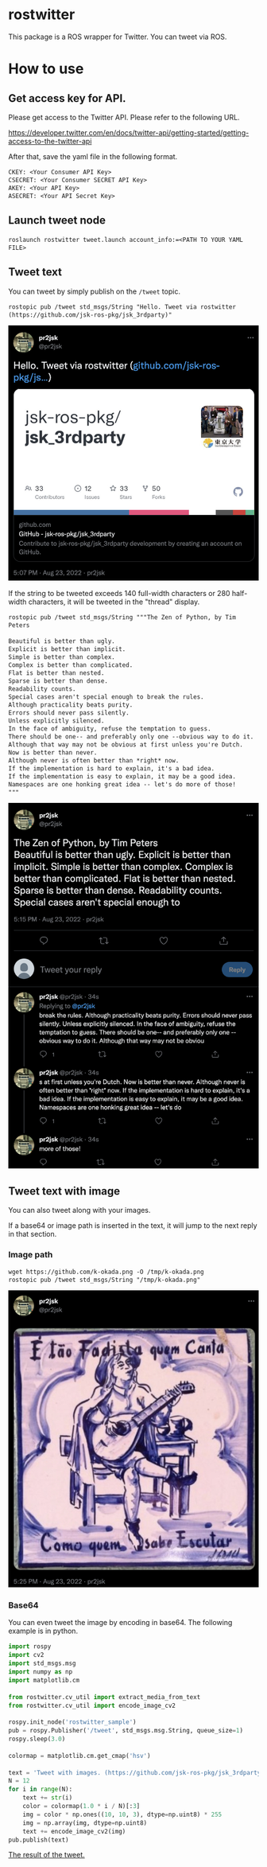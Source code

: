 # rostwitter

This package is a ROS wrapper for Twitter. You can tweet via ROS.

# How to use

## Get access key for API.

Please get access to the Twitter API. Please refer to the following URL.

https://developer.twitter.com/en/docs/twitter-api/getting-started/getting-access-to-the-twitter-api

After that, save the yaml file in the following format.

```
CKEY: <Your Consumer API Key>
CSECRET: <Your Consumer SECRET API Key>
AKEY: <Your API Key>
ASECRET: <Your API Secret Key>
```

## Launch tweet node

```
roslaunch rostwitter tweet.launch account_info:=<PATH TO YOUR YAML FILE>
```

## Tweet text

You can tweet by simply publish on the `/tweet` topic.

```
rostopic pub /tweet std_msgs/String "Hello. Tweet via rostwitter (https://github.com/jsk-ros-pkg/jsk_3rdparty)"
```

![](./doc/tweet-string.jpg)

If the string to be tweeted exceeds 140 full-width characters or 280 half-width characters, it will be tweeted in the "thread" display.

```
rostopic pub /tweet std_msgs/String """The Zen of Python, by Tim Peters

Beautiful is better than ugly.
Explicit is better than implicit.
Simple is better than complex.
Complex is better than complicated.
Flat is better than nested.
Sparse is better than dense.
Readability counts.
Special cases aren't special enough to break the rules.
Although practicality beats purity.
Errors should never pass silently.
Unless explicitly silenced.
In the face of ambiguity, refuse the temptation to guess.
There should be one-- and preferably only one --obvious way to do it.
Although that way may not be obvious at first unless you're Dutch.
Now is better than never.
Although never is often better than *right* now.
If the implementation is hard to explain, it's a bad idea.
If the implementation is easy to explain, it may be a good idea.
Namespaces are one honking great idea -- let's do more of those!
"""
```

![](./doc/tweet-string-thread.jpg)

## Tweet text with image

You can also tweet along with your images.

If a base64 or image path is inserted in the text, it will jump to the next reply in that section.

### Image path

```
wget https://github.com/k-okada.png -O /tmp/k-okada.png
rostopic pub /tweet std_msgs/String "/tmp/k-okada.png"
```

![](./doc/tweet-image-path.jpg)

### Base64

You can even tweet the image by encoding in base64. The following example is in python.

```python
import rospy
import cv2
import std_msgs.msg
import numpy as np
import matplotlib.cm

from rostwitter.cv_util import extract_media_from_text
from rostwitter.cv_util import encode_image_cv2

rospy.init_node('rostwitter_sample')
pub = rospy.Publisher('/tweet', std_msgs.msg.String, queue_size=1)
rospy.sleep(3.0)

colormap = matplotlib.cm.get_cmap('hsv')

text = 'Tweet with images. (https://github.com/jsk-ros-pkg/jsk_3rdparty/pull/375)\n'
N = 12
for i in range(N):
    text += str(i)
    color = colormap(1.0 * i / N)[:3]
    img = color * np.ones((10, 10, 3), dtype=np.uint8) * 255
    img = np.array(img, dtype=np.uint8)
    text += encode_image_cv2(img)
pub.publish(text)
```

[The result of the tweet.](https://twitter.com/pr2jsk/status/1561995909524705280)
